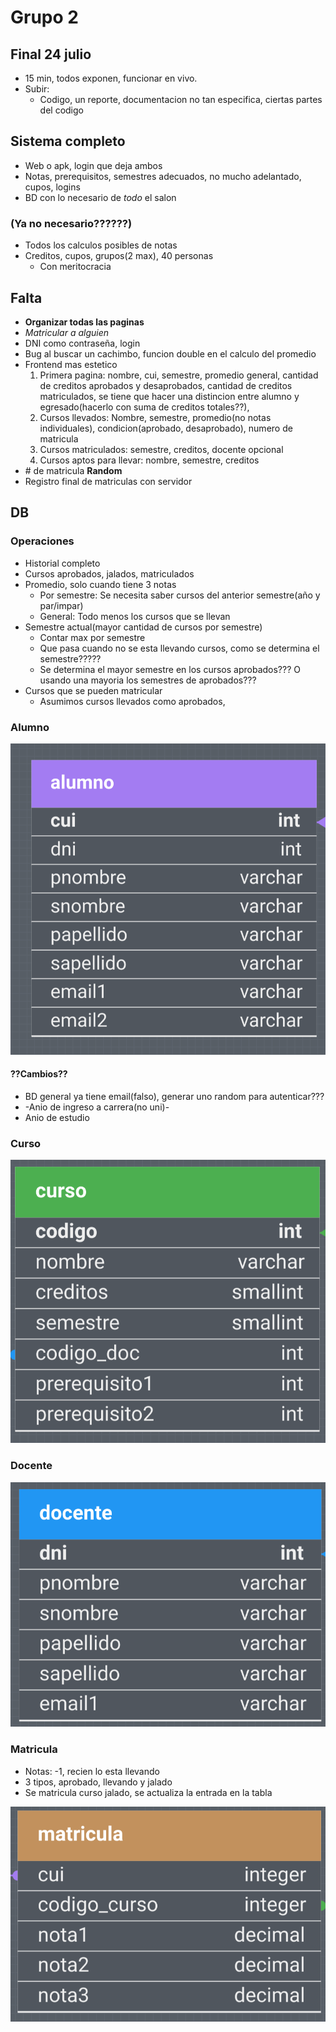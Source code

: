 # Grupo 2

## Final 24 julio

- 15 min, todos exponen, funcionar en vivo.
- Subir:
  - Codigo, un reporte, documentacion no tan especifica, ciertas partes del codigo

## Sistema completo

- Web o apk, login que deja ambos
- Notas, prerequisitos, semestres adecuados, no mucho adelantado, cupos, logins
- BD con lo necesario de $todo$ el salon

### (Ya no necesario??????)

- Todos los calculos posibles de notas
- Creditos, cupos, grupos(2 max), 40 personas
  - Con meritocracia

## Falta

- **Organizar todas las paginas**
- *Matricular a alguien*
- DNI como contraseña, login
- Bug al buscar un cachimbo, funcion double en el calculo del promedio
- Frontend mas estetico
    1. Primera pagina: nombre, cui, semestre, promedio general, cantidad de creditos aprobados y desaprobados, cantidad de creditos matriculados, se tiene que hacer una distincion entre alumno y egresado(hacerlo con suma de creditos totales??),
    2. Cursos llevados: Nombre, semestre, promedio(no notas individuales), condicion(aprobado, desaprobado), numero de matricula
    3. Cursos matriculados: semestre, creditos, docente opcional
    4. Cursos aptos para llevar: nombre, semestre, creditos
- \# de matricula **Random**
- Registro final de matriculas con servidor

## DB

### Operaciones

- Historial completo
- Cursos aprobados, jalados, matriculados
- Promedio, solo cuando tiene 3 notas
  - Por semestre: Se necesita saber cursos del anterior semestre(año y par/impar)
  - General: Todo menos los cursos que se llevan
- Semestre actual(mayor cantidad de cursos por semestre)
  - Contar max por semestre
  - Que pasa cuando no se esta llevando cursos, como se determina el semestre?????
  - Se determina el mayor semestre en los cursos aprobados??? O usando una mayoria los semestres de aprobados???
- Cursos que se pueden matricular
  - Asumimos cursos llevados como aprobados,

### Alumno

![alumno](assets/alumno.png)

#### ??Cambios??

- BD general ya tiene email(falso), generar uno random para autenticar???
- -Anio de ingreso a carrera(no uni)-
- Anio de estudio

### Curso

![curso](assets/curso.png)

### Docente

![docente](assets/docente.png)

### Matricula

- Notas: -1, recien lo esta llevando
- 3 tipos, aprobado, llevando y jalado
- Se matricula curso jalado, se actualiza la entrada en la tabla

![matricula](assets/matricula.png)
